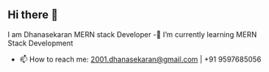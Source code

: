 ## Hi there 👋 
I am Dhanasekaran 
MERN stack Developer
-🌱 I’m currently learning MERN Stack Development
- 📫 How to reach me: 2001.dhanasekaran@gmail.com | +91 9597685056


